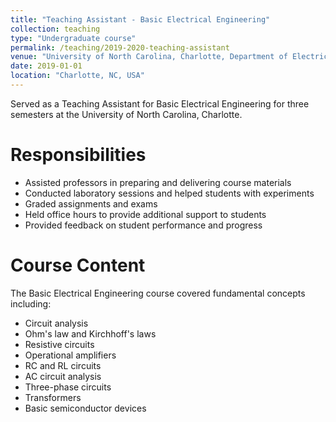 ```yaml
---
title: "Teaching Assistant - Basic Electrical Engineering"
collection: teaching
type: "Undergraduate course"
permalink: /teaching/2019-2020-teaching-assistant
venue: "University of North Carolina, Charlotte, Department of Electrical and Computer Engineering"
date: 2019-01-01
location: "Charlotte, NC, USA"
---
```


Served as a Teaching Assistant for Basic Electrical Engineering for three semesters at the University of North Carolina, Charlotte.

Responsibilities
======
* Assisted professors in preparing and delivering course materials
* Conducted laboratory sessions and helped students with experiments
* Graded assignments and exams
* Held office hours to provide additional support to students
* Provided feedback on student performance and progress

Course Content
======
The Basic Electrical Engineering course covered fundamental concepts including:
* Circuit analysis
* Ohm's law and Kirchhoff's laws
* Resistive circuits
* Operational amplifiers
* RC and RL circuits
* AC circuit analysis
* Three-phase circuits
* Transformers
* Basic semiconductor devices
